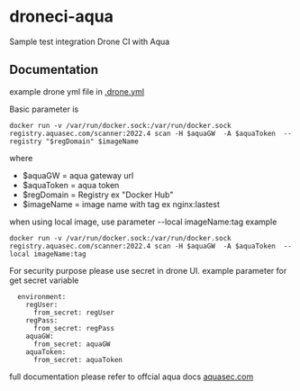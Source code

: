 # droneci-aqua
Sample test integration Drone CI with Aqua

## Documentation

example drone yml file in [.drone.yml](https://github.com/fra3yan/droneci-aqua/blob/main/.drone.yml) 

Basic parameter is 
```
docker run -v /var/run/docker.sock:/var/run/docker.sock registry.aquasec.com/scanner:2022.4 scan -H $aquaGW  -A $aquaToken  --registry "$regDomain" $imageName 
```
where 

- $aquaGW = aqua gateway url
- $aquaToken = aqua token
- $regDomain = Registry ex "Docker Hub" 
- $imageName = image name with tag ex nginx:lastest

when using local image, use parameter  --local imageName:tag
example
```
docker run -v /var/run/docker.sock:/var/run/docker.sock registry.aquasec.com/scanner:2022.4 scan -H $aquaGW  -A $aquaToken  --local imageName:tag
```

For security purpose please use secret in drone UI.
example parameter for get secret variable

```
  environment:
    regUser:
      from_secret: regUser
    regPass:
      from_secret: regPass
    aquaGW:
      from_secret: aquaGW
    aquaToken:
      from_secret: aquaToken
```

full documentation please refer to offcial aqua docs
[aquasec.com](https://support.aquasec.com/support/solutions/articles/16000120206-scanner-command-line-interface)
